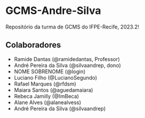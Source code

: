 # GCMS-Andre-Silva
Repositório da turma de GCMS do IFPE-Recife, 2023.2!

## Colaboradores
* Ramide Dantas (@ramidedantas, Professor)
* André Pereira da Silva (@silvaandrep, dono)
* NOME SOBRENOME (@login)
* Luciano Filho (@LucianoSegundo)
* Rafael Marques (@rfdsm)
* Maiara Santos (@aguedamaiara)
* Rebeca Jamilly (@ImBeca)
* Alane Alves (@alanealvess)
* André Pereira da Silva (@silvaandrep)
